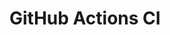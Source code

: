 # GitHub Actions CI












































































































































































































































































































































































































































































































































































































































































































































































































































































































































































































































































































































































































































































































































































































































































































































































































































































































































































































































































































































































































































































































































































































































































































































































































































































































































































































































































































































































































































































































































































































































































































































































































































































































































































































































































































































































































































































































































































